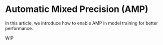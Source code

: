 <!--- Copyright Amazon.com, Inc. or its affiliates. All Rights Reserved. -->
<!--- SPDX-License-Identifier: Apache-2.0  -->

# Automatic Mixed Precision (AMP)

In this article, we introduce how to enable AMP in model training for better performance.

WIP
